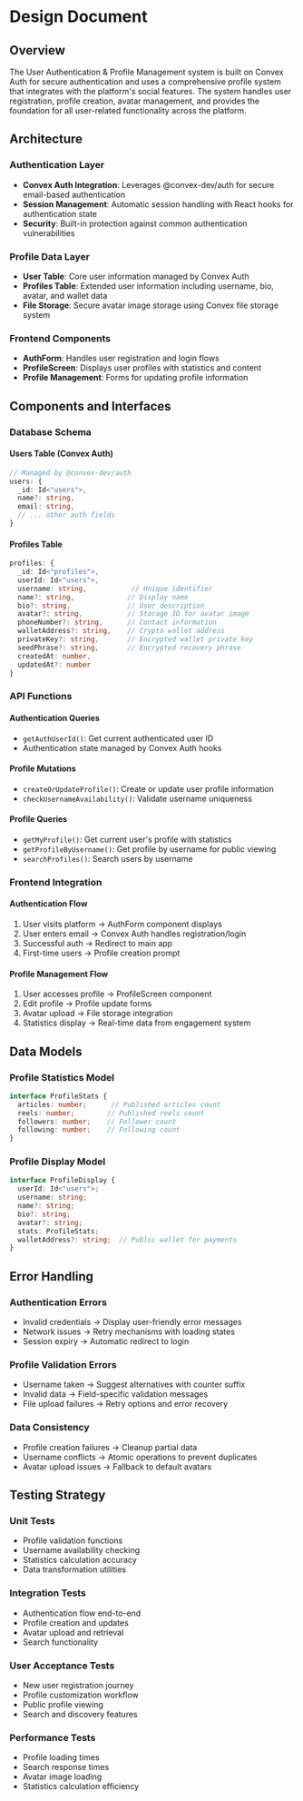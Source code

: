 # Design Document

## Overview

The User Authentication & Profile Management system is built on Convex Auth for secure authentication and uses a comprehensive profile system that integrates with the platform's social features. The system handles user registration, profile creation, avatar management, and provides the foundation for all user-related functionality across the platform.

## Architecture

### Authentication Layer
- **Convex Auth Integration**: Leverages @convex-dev/auth for secure email-based authentication
- **Session Management**: Automatic session handling with React hooks for authentication state
- **Security**: Built-in protection against common authentication vulnerabilities

### Profile Data Layer
- **User Table**: Core user information managed by Convex Auth
- **Profiles Table**: Extended user information including username, bio, avatar, and wallet data
- **File Storage**: Secure avatar image storage using Convex file storage system

### Frontend Components
- **AuthForm**: Handles user registration and login flows
- **ProfileScreen**: Displays user profiles with statistics and content
- **Profile Management**: Forms for updating profile information

## Components and Interfaces

### Database Schema

#### Users Table (Convex Auth)
```typescript
// Managed by @convex-dev/auth
users: {
  _id: Id<"users">,
  name?: string,
  email: string,
  // ... other auth fields
}
```

#### Profiles Table
```typescript
profiles: {
  _id: Id<"profiles">,
  userId: Id<"users">,
  username: string,           // Unique identifier
  name?: string,             // Display name
  bio?: string,              // User description
  avatar?: string,           // Storage ID for avatar image
  phoneNumber?: string,      // Contact information
  walletAddress?: string,    // Crypto wallet address
  privateKey?: string,       // Encrypted wallet private key
  seedPhrase?: string,       // Encrypted recovery phrase
  createdAt: number,
  updatedAt?: number
}
```

### API Functions

#### Authentication Queries
- `getAuthUserId()`: Get current authenticated user ID
- Authentication state managed by Convex Auth hooks

#### Profile Mutations
- `createOrUpdateProfile()`: Create or update user profile information
- `checkUsernameAvailability()`: Validate username uniqueness

#### Profile Queries
- `getMyProfile()`: Get current user's profile with statistics
- `getProfileByUsername()`: Get profile by username for public viewing
- `searchProfiles()`: Search users by username

### Frontend Integration

#### Authentication Flow
1. User visits platform → AuthForm component displays
2. User enters email → Convex Auth handles registration/login
3. Successful auth → Redirect to main app
4. First-time users → Profile creation prompt

#### Profile Management Flow
1. User accesses profile → ProfileScreen component
2. Edit profile → Profile update forms
3. Avatar upload → File storage integration
4. Statistics display → Real-time data from engagement system

## Data Models

### Profile Statistics Model
```typescript
interface ProfileStats {
  articles: number;      // Published articles count
  reels: number;        // Published reels count
  followers: number;    // Follower count
  following: number;    // Following count
}
```

### Profile Display Model
```typescript
interface ProfileDisplay {
  userId: Id<"users">;
  username: string;
  name?: string;
  bio?: string;
  avatar?: string;
  stats: ProfileStats;
  walletAddress?: string;  // Public wallet for payments
}
```

## Error Handling

### Authentication Errors
- Invalid credentials → Display user-friendly error messages
- Network issues → Retry mechanisms with loading states
- Session expiry → Automatic redirect to login

### Profile Validation Errors
- Username taken → Suggest alternatives with counter suffix
- Invalid data → Field-specific validation messages
- File upload failures → Retry options and error recovery

### Data Consistency
- Profile creation failures → Cleanup partial data
- Username conflicts → Atomic operations to prevent duplicates
- Avatar upload issues → Fallback to default avatars

## Testing Strategy

### Unit Tests
- Profile validation functions
- Username availability checking
- Statistics calculation accuracy
- Data transformation utilities

### Integration Tests
- Authentication flow end-to-end
- Profile creation and updates
- Avatar upload and retrieval
- Search functionality

### User Acceptance Tests
- New user registration journey
- Profile customization workflow
- Public profile viewing
- Search and discovery features

### Performance Tests
- Profile loading times
- Search response times
- Avatar image loading
- Statistics calculation efficiency
